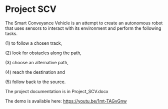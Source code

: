 # Project SCV

The Smart Conveyance Vehicle is an attempt to create an autonomous robot that uses sensors to interact with its environment and perform the following tasks.

(1) to follow a chosen track, 

(2) look for obstacles along the path, 

(3) choose an alternative path, 

(4) reach the destination and

(5) follow back to the source. 

The project documentation is in Project_SCV.docx

The demo is available here: https://youtu.be/1mt-TAGvGnw
